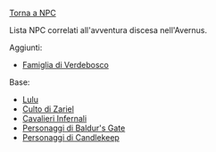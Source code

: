 [Torna a NPC](../npc.md)

Lista NPC correlati all'avventura discesa nell'Avernus.

Aggiunti:
- [Famiglia di Verdebosco](/star/npc/misc#famiglia-di-verdebosco)

Base:
- [Lulu](/star/npc/misc#lulu)
- [Culto di Zariel](/star/npc/evil#culto-di-zariel)
- [Cavalieri Infernali](/star/npc/elturel#cavalieri-infernali)
- [Personaggi di Baldur's Gate](/star/npc/baldursgate)
- [Personaggi di Candlekeep](/star/npc/misc#candlekeep)